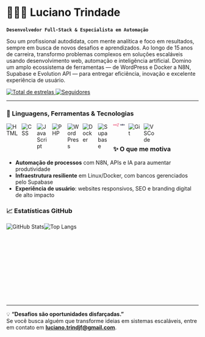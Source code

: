 # 👨🏻‍💻 Luciano Trindade

**`Desenvolvedor Full‑Stack & Especialista em Automação`**

Sou um profissional autodidata, com mente analítica e foco em resultados, sempre em busca de novos desafios e aprendizados. Ao longo de 15 anos de carreira, transformo problemas complexos em soluções escaláveis usando desenvolvimento web, automação e inteligência artificial. Domino um amplo ecossistema de ferramentas — de WordPress e Docker a N8N, Supabase e Evolution API — para entregar eficiência, inovação e excelente experiência de usuário.

<p align="left">
  <!-- ⭐️ Substitua {github_username} pelo seu usuário antes de publicar -->
  <a href="https://github.com/lucianotrindadedev?tab=repositories&sort=stargazers">
    <img alt="Total de estrelas" title="Total de estrelas no GitHub"
         src="https://custom-icon-badges.demolab.com/github/stars/lucianotrindadedev?color=55960c&style=for-the-badge&labelColor=488207&logo=star&label=estrelas"/>
  </a>
  <a href="https://github.com/{github_username}?tab=followers">
    <img alt="Seguidores" title="Me siga no GitHub"
         src="https://custom-icon-badges.demolab.com/github/followers/{github_username}?color=236ad3&labelColor=1155ba&style=for-the-badge&logo=github&label=Seguidores&logoColor=white"/>
  </a>
</p>

---

### 🤖 Linguagens, Ferramentas & Tecnologias

<img align="left" alt="HTML" title="HTML" width="30px" style="padding-right:10px;" src="https://cdn.jsdelivr.net/gh/devicons/devicon@latest/icons/html5/html5-original.svg"/>
<img align="left" alt="CSS" title="CSS" width="30px" style="padding-right:10px;" src="https://cdn.jsdelivr.net/gh/devicons/devicon@latest/icons/css3/css3-original.svg"/>
<img align="left" alt="JavaScript" title="JavaScript" width="30px" style="padding-right:10px;" src="https://cdn.jsdelivr.net/gh/devicons/devicon@latest/icons/javascript/javascript-original.svg"/>
<img align="left" alt="PHP" title="PHP" width="30px" style="padding-right:10px;" src="https://cdn.jsdelivr.net/gh/devicons/devicon@latest/icons/php/php-original.svg"/>
<img align="left" alt="WordPress" title="WordPress" width="30px" style="padding-right:10px;" src="https://cdn.jsdelivr.net/gh/devicons/devicon@latest/icons/wordpress/wordpress-plain.svg"/>
<img align="left" alt="Docker" title="Docker" width="30px" style="padding-right:10px;" src="https://cdn.jsdelivr.net/gh/devicons/devicon@latest/icons/docker/docker-original.svg"/>
<img align="left" alt="Supabase" title="Supabase" width="30px" style="padding-right:10px;" src="https://img.icons8.com/?size=100&id=grZaE9tjqDyr&format=png&color=000000"/>
<img align="left" alt="N8N" title="N8N" width="30px" style="padding-right:10px;" src="https://raw.githubusercontent.com/n8n-io/n8n/master/assets/n8n-logo.png"/>
<img align="left" alt="Git" title="Git" width="30px" style="padding-right:10px;" src="https://cdn.jsdelivr.net/gh/devicons/devicon@latest/icons/git/git-original.svg"/>
<img align="left" alt="VSCode" title="VSCode" width="30px" style="padding-right:10px;" src="https://cdn.jsdelivr.net/gh/devicons/devicon@latest/icons/vscode/vscode-original.svg"/>
<br/><br/>

### ✨ O que me motiva

- **Automação de processos** com N8N, APIs e IA para aumentar produtividade  
- **Infraestrutura resiliente** em Linux/Docker, com bancos gerenciados pelo Supabase  
- **Experiência de usuário**: websites responsivos, SEO e branding digital de alto impacto

### 📈 Estatísticas GitHub

<p>
  <!-- Ajuste {github_username} antes de publicar -->
  <img align="left" alt="GitHub Stats" height="200"
       src="https://github-readme-stats.vercel.app/api?username=lucianotrindadedev&show_icons=true&theme=tokyonight&include_all_commits=true&locale=pt-br"/>
  <img align="left" alt="Top Langs" height="200"
       src="https://github-readme-stats.vercel.app/api/top-langs/?username=lucianotrindadedev&theme=tokyonight&layout=compact&custom_title=Tecnologias&langs_count=8"/>
</p>

<br clear="both"/>

---

💡 **“Desafios são oportunidades disfarçadas.”**  
Se você busca alguém que transforme ideias em sistemas escaláveis, entre em contato em **luciano.trindjf@gmail.com**.
